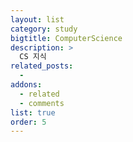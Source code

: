 ```yaml
---
layout: list
category: study
bigtitle: ComputerScience
description: >
  CS 지식
related_posts:
  -
addons:
  - related
  - comments
list: true
order: 5
---
```

